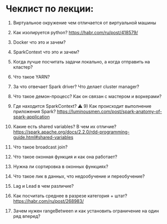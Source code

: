 
# Чеклист по лекции:
1) Виртуальное окружение чем отличается от виртуальной машины
2) Как изолируется python?  https://habr.com/ru/post/418579/
2) Docker что это и зачем?
3) SparkContext что это и зачем?
4) Когда лучше посчитать задачи локально, а когда отправить на кластер?
5) Что такое YARN?
6) За что отвечает Spark driver? Что делает cluster manager?
7) Что такое демон-процесс? Как он связан с мастером и воркерами?
8) Где находится SparkContext? 
⚠️ 9) Как происходит выполнение приложения Spark?  https://luminousmen.com/post/spark-anatomy-of-spark-application
10) Какие есть shared variables? В чем их отличие? 
 https://spark.apache.org/docs/2.2.0/rdd-programming-guide.html#shared-variables

11) Что такое broadcast join?
12) Что такое оконная функция и как она работает?
13) Нужна ли сортировка в оконных функциях?
14) Что такое лик в данных, что недообучение и переобучение?
15) Lag и Lead в чем различие?
16) Как посчитать среднее в разрезе категория + штат? 
https://habr.com/ru/post/268983/
17) Зачем нужен rangeBetween и как установить ограничение на один ряд вперед?
